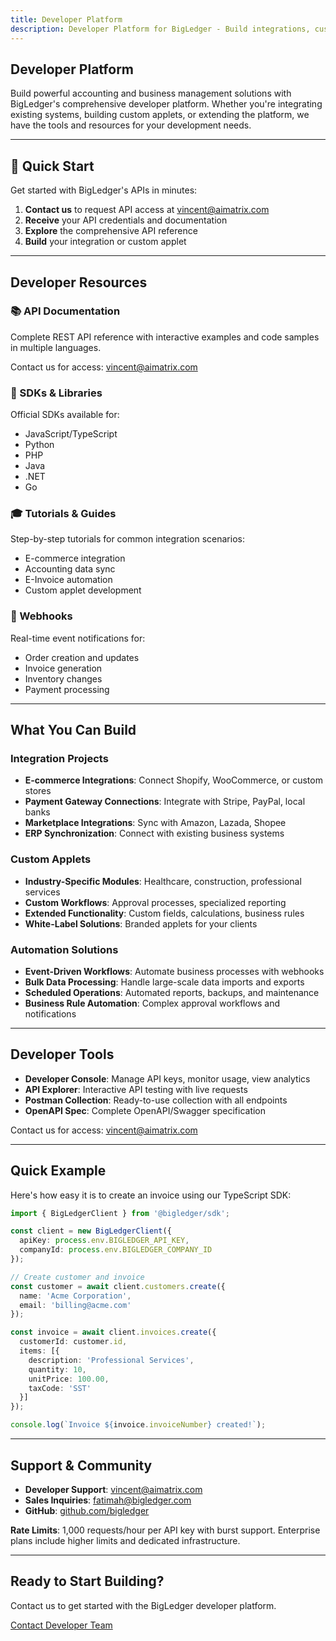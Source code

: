 ```yaml
---
title: Developer Platform
description: Developer Platform for BigLedger - Build integrations, custom applets, and extend the platform with our comprehensive APIs and tools.
---
```


## Developer Platform

Build powerful accounting and business management solutions with BigLedger's comprehensive developer platform. Whether you're integrating existing systems, building custom applets, or extending the platform, we have the tools and resources for your development needs.

---

## 🚀 Quick Start

Get started with BigLedger's APIs in minutes:

1. **Contact us** to request API access at [vincent@aimatrix.com](mailto:vincent@aimatrix.com)
2. **Receive** your API credentials and documentation
3. **Explore** the comprehensive API reference
4. **Build** your integration or custom applet

---

## Developer Resources

### 📚 API Documentation

Complete REST API reference with interactive examples and code samples in multiple languages.

Contact us for access: [vincent@aimatrix.com](mailto:vincent@aimatrix.com)

### 🔧 SDKs & Libraries

Official SDKs available for:
- JavaScript/TypeScript
- Python
- PHP
- Java
- .NET
- Go

### 🎓 Tutorials & Guides

Step-by-step tutorials for common integration scenarios:
- E-commerce integration
- Accounting data sync
- E-Invoice automation
- Custom applet development

### 🔗 Webhooks

Real-time event notifications for:
- Order creation and updates
- Invoice generation
- Inventory changes
- Payment processing

---

## What You Can Build

### Integration Projects

- **E-commerce Integrations**: Connect Shopify, WooCommerce, or custom stores
- **Payment Gateway Connections**: Integrate with Stripe, PayPal, local banks
- **Marketplace Integrations**: Sync with Amazon, Lazada, Shopee
- **ERP Synchronization**: Connect with existing business systems

### Custom Applets

- **Industry-Specific Modules**: Healthcare, construction, professional services
- **Custom Workflows**: Approval processes, specialized reporting
- **Extended Functionality**: Custom fields, calculations, business rules
- **White-Label Solutions**: Branded applets for your clients

### Automation Solutions

- **Event-Driven Workflows**: Automate business processes with webhooks
- **Bulk Data Processing**: Handle large-scale data imports and exports
- **Scheduled Operations**: Automated reports, backups, and maintenance
- **Business Rule Automation**: Complex approval workflows and notifications

---

## Developer Tools

- **Developer Console**: Manage API keys, monitor usage, view analytics
- **API Explorer**: Interactive API testing with live requests
- **Postman Collection**: Ready-to-use collection with all endpoints
- **OpenAPI Spec**: Complete OpenAPI/Swagger specification

Contact us for access: [vincent@aimatrix.com](mailto:vincent@aimatrix.com)

---

## Quick Example

Here's how easy it is to create an invoice using our TypeScript SDK:

```typescript
import { BigLedgerClient } from '@bigledger/sdk';

const client = new BigLedgerClient({
  apiKey: process.env.BIGLEDGER_API_KEY,
  companyId: process.env.BIGLEDGER_COMPANY_ID
});

// Create customer and invoice
const customer = await client.customers.create({
  name: 'Acme Corporation',
  email: 'billing@acme.com'
});

const invoice = await client.invoices.create({
  customerId: customer.id,
  items: [{
    description: 'Professional Services',
    quantity: 10,
    unitPrice: 100.00,
    taxCode: 'SST'
  }]
});

console.log(`Invoice ${invoice.invoiceNumber} created!`);
```

---

## Support & Community

- **Developer Support**: [vincent@aimatrix.com](mailto:vincent@aimatrix.com)
- **Sales Inquiries**: [fatimah@bigledger.com](mailto:fatimah@bigledger.com)
- **GitHub**: [github.com/bigledger](https://github.com/bigledger)

**Rate Limits**: 1,000 requests/hour per API key with burst support. Enterprise plans include higher limits and dedicated infrastructure.

---

## Ready to Start Building?

Contact us to get started with the BigLedger developer platform.

[Contact Developer Team](/contact)
